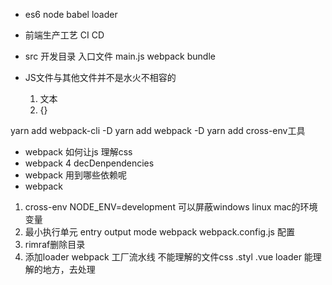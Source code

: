 - es6 node babel loader
- 前端生产工艺 CI CD
- src 开发目录
  入口文件  main.js
  webpack bundle

- JS文件与其他文件并不是水火不相容的
  1. 文本
  2. {}


 yarn add webpack-cli -D
 yarn add webpack -D
 yarn add cross-env工具
- webpack 如何让js 理解css
- webpack 4 decDenpendencies
- webpack 用到哪些依赖呢
- webpack 
1. cross-env NODE_ENV=development
  可以屏蔽windows linux mac的环境变量
2. 最小执行单元
  entry output mode
  webpack webpack.config.js 配置
3. rimraf删除目录
4. 添加loader
  webpack  工厂流水线
  不能理解的文件css .styl .vue
  loader 能理解的地方，去处理